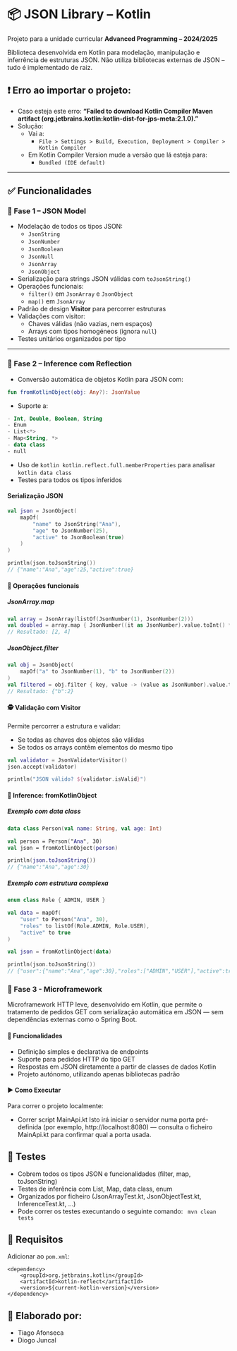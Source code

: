 # 📦 JSON Library – Kotlin

Projeto para a unidade curricular **Advanced Programming – 2024/2025**

Biblioteca desenvolvida em Kotlin para modelação, manipulação e inferrência de estruturas JSON. Não utiliza bibliotecas externas de JSON – tudo é implementado de raiz.

## ❗️ Erro ao importar o projeto:
- Caso esteja este erro: **“Failed to download Kotlin Compiler Maven artifact (org.jetbrains.kotlin:kotlin-dist-for-jps-meta:2.1.0).”**
- Solução:
  - Vai a:
    - ```File > Settings > Build, Execution, Deployment > Compiler > Kotlin Compiler```
  - Em Kotlin Compiler Version mude a versão que lá esteja para:
    - ```Bundled (IDE default)```

    
---

## ✅ Funcionalidades

### 📌 Fase 1 – JSON Model

- Modelação de todos os tipos JSON:
  - `JsonString`
  - `JsonNumber`
  - `JsonBoolean`
  - `JsonNull`
  - `JsonArray`
  - `JsonObject`
- Serialização para strings JSON válidas com `toJsonString()`
- Operações funcionais:
  - `filter()` em `JsonArray` e `JsonObject`
  - `map()` em `JsonArray`
- Padrão de design **Visitor** para percorrer estruturas
- Validações com visitor:
  - Chaves válidas (não vazias, nem espaços)
  - Arrays com tipos homogéneos (ignora `null`)
- Testes unitários organizados por tipo

---

### 📌 Fase 2 – Inference com Reflection

- Conversão automática de objetos Kotlin para JSON com:

```kotlin
fun fromKotlinObject(obj: Any?): JsonValue
```

- Suporte a:
```kotlin
- Int, Double, Boolean, String
- Enum
- List<*>
- Map<String, *>
- data class
- null
```
- Uso de ```kotlin kotlin.reflect.full.memberProperties``` para analisar ```kotlin data class```
- Testes para todos os tipos inferidos

#### Serialização JSON
```kotlin
val json = JsonObject(
    mapOf(
        "name" to JsonString("Ana"),
        "age" to JsonNumber(25),
        "active" to JsonBoolean(true)
    )
)

println(json.toJsonString())
// {"name":"Ana","age":25,"active":true}
```

#### 🔄 Operações funcionais
##### JsonArray.map
``` kotlin
val array = JsonArray(listOf(JsonNumber(1), JsonNumber(2)))
val doubled = array.map { JsonNumber((it as JsonNumber).value.toInt() * 2) }
// Resultado: [2, 4]
```

##### JsonObject.filter
``` kotlin
val obj = JsonObject(
    mapOf("a" to JsonNumber(1), "b" to JsonNumber(2))
)
val filtered = obj.filter { key, value -> (value as JsonNumber).value.toInt() > 1 }
// Resultado: {"b":2}
```

#### 🕵️ Validação com Visitor
Permite percorrer a estrutura e validar:

- Se todas as chaves dos objetos são válidas
- Se todos os arrays contêm elementos do mesmo tipo
``` kotlin
val validator = JsonValidatorVisitor()
json.accept(validator)

println("JSON válido? ${validator.isValid}")
```

#### 🤖 Inference: fromKotlinObject
##### Exemplo com data class
``` kotlin
data class Person(val name: String, val age: Int)

val person = Person("Ana", 30)
val json = fromKotlinObject(person)

println(json.toJsonString())
// {"name":"Ana","age":30}
```
##### Exemplo com estrutura complexa
``` kotlin
enum class Role { ADMIN, USER }

val data = mapOf(
    "user" to Person("Ana", 30),
    "roles" to listOf(Role.ADMIN, Role.USER),
    "active" to true
)

val json = fromKotlinObject(data)

println(json.toJsonString())
// {"user":{"name":"Ana","age":30},"roles":["ADMIN","USER"],"active":true}
```
### 📌 Fase 3 - Microframework
Microframework HTTP leve, desenvolvido em Kotlin, que permite o tratamento de pedidos GET com serialização automática em JSON — sem dependências externas como o Spring Boot.

#### 🚀 Funcionalidades

- Definição simples e declarativa de endpoints
- Suporte para pedidos HTTP do tipo GET
- Respostas em JSON diretamente a partir de classes de dados Kotlin
- Projeto autónomo, utilizando apenas bibliotecas padrão

#### ▶️ Como Executar

Para correr o projeto localmente:
- Correr script MainApi.kt
Isto irá iniciar o servidor numa porta pré-definida (por exemplo, http://localhost:8080) — consulta o ficheiro MainApi.kt para confirmar qual a porta usada.


## 🧪 Testes
- Cobrem todos os tipos JSON e funcionalidades (filter, map, toJsonString)
- Testes de inferência com List, Map, data class, enum
- Organizados por ficheiro (JsonArrayTest.kt, JsonObjectTest.kt, InferenceTest.kt, ...)
- Pode correr os testes execuntando o seguinte comando: ``` mvn clean tests```

## 🧰 Requisitos
Adicionar ao ```pom.xml```:
```
<dependency>
    <groupId>org.jetbrains.kotlin</groupId>
    <artifactId>kotlin-reflect</artifactId>
    <version>${current-kotlin-version}</version>
</dependency>
```

## 📄 Elaborado por:
- Tiago Afonseca
- Diogo Juncal
